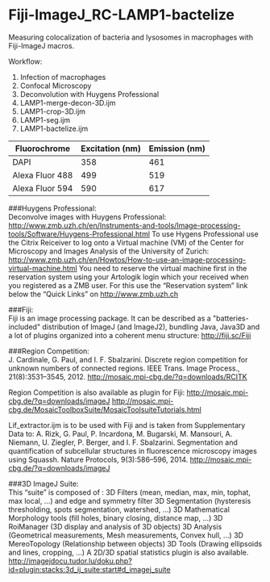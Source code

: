 # Fiji-ImageJ_RC-LAMP1-bactelize
Measuring colocalization of bacteria and lysosomes in macrophages with Fiji-ImageJ macros.

Workflow:
1. Infection of macrophages
2. Confocal Microscopy
3. Deconvolution with Huygens Professional
4. LAMP1-merge-decon-3D.ijm
5. LAMP1-crop-3D.ijm
6. LAMP1-seg.ijm
7. LAMP1-bactelize.ijm

| Fluorochrome    | Excitation (nm)   | Emission (nm)  |
| --------------- | ----------------- | -------------- |
| DAPI            | 358               | 461            |
| Alexa Fluor 488 | 499               | 519            |
| Alexa Fluor 594 | 590               | 617            |


###Huygens Professional:  
Deconvolve images with Huygens Professional:
http://www.zmb.uzh.ch/en/Instruments-and-tools/Image-processing-tools/Software/Huygens-Professional.html
To use Hygens Professional use the Citrix Reiceiver to log onto a Virtual machine (VM) of the Center for Microscopy and Images Analysis of the University of Zurich:
http://www.zmb.uzh.ch/en/Howtos/How-to-use-an-image-processing-virtual-machine.html
You need to reserve the virtual machine first in the reservation system using your Artologik login which your received when you registered as a ZMB user. For this use the “Reservation system” link below the “Quick Links” on http://www.zmb.uzh.ch


###Fiji:  
Fiji is an image processing package. It can be described as a "batteries-included" distribution of ImageJ (and ImageJ2), bundling Java, Java3D and a lot of plugins organized into a coherent menu structure:
http://fiji.sc/Fiji



###Region Competition:  
J. Cardinale, G. Paul, and I. F. Sbalzarini. Discrete region competition for unknown numbers of connected regions. IEEE Trans. Image Process., 21(8):3531–3545, 2012. 
http://mosaic.mpi-cbg.de/?q=downloads/RCITK 

Region Competition is also available as plugin for Fiji:
http://mosaic.mpi-cbg.de/?q=downloads/imageJ 
http://mosaic.mpi-cbg.de/MosaicToolboxSuite/MosaicToolsuiteTutorials.html 

Lif_extractor.ijm is to be used with Fiji and is taken from Supplementary Data to: 
A. Rizk, G. Paul, P. Incardona, M. Bugarski, M. Mansouri, A. Niemann, U. Ziegler, P. Berger, and I. F. Sbalzarini. Segmentation and quantification of subcellular structures in fluorescence microscopy images using Squassh. Nature Protocols, 9(3):586–596, 2014. 
http://mosaic.mpi-cbg.de/?q=downloads/imageJ 


###3D ImageJ Suite:  
This “suite” is composed of : 
3D Filters (mean, median, max, min, tophat, max local, …) and edge and symmetry filter 
3D Segmentation (hysteresis thresholding, spots segmentation, watershed, …) 
3D Mathematical Morphology tools (fill holes, binary closing, distance map, …) 
3D RoiManager (3D display and analysis of 3D objects) 
3D Analysis (Geometrical measurements, Mesh measurements, Convex hull, …) 
3D MereoTopology (Relationship between objects) 
3D Tools (Drawing ellipsoids and lines, cropping, …) 
A 2D/3D spatial statistics plugin is also available.
http://imagejdocu.tudor.lu/doku.php?id=plugin:stacks:3d_ij_suite:start#d_imagej_suite
